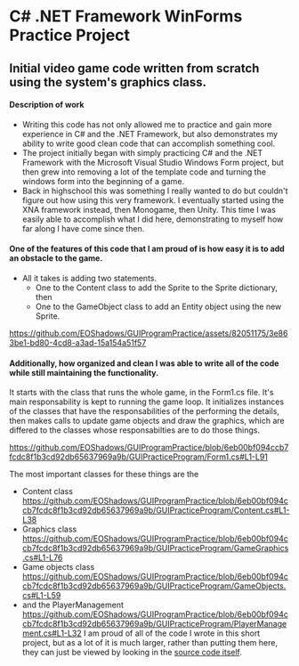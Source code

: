# C# .NET Framework WinForms Practice Project
## Initial video game code written from scratch using the system's graphics class.

#### Description of work
- Writing this code has not only allowed me to practice and gain more experience in C# and the .NET Framework, but
  also demonstrates my ability to write good clean code that can accomplish something cool.
- The project initially began with simply practicing C# and the .NET Framework with the Microsoft Visual Studio Windows Form project, but then
  grew into removing a lot of the template code and turning the windows form into the beginning of a game.
- Back in highschool this was something I really wanted to do but couldn't figure out how using this very framework.
  I eventually started using the XNA framework instead, then Monogame, then Unity.  This time I was easily able
  to accomplish what I did here, demonstrating to myself how far along I have come since then.

#### One of the features of this code that I am proud of is how easy it is to add an obstacle to the game.
- All it takes is adding two statements.
  - One to the Content class to add the Sprite to the Sprite dictionary, then
  - One to the GameObject class to add an Entity object using the new Sprite.

https://github.com/EOShadows/GUIProgramPractice/assets/82051175/3e863be1-bd80-4cd8-a3ad-15a154a51f57

#### Additionally, how organized and clean I was able to write all of the code while still maintaining the functionality.
It starts with the class that runs the whole game, in the Form1.cs file.
It's main responsability is kept to running the game loop.  It initializes instances of the classes that have the responsabilities
of the performing the details, then makes calls to update game objects and draw the graphics, which are differed to the classes
whose responsabilties are to do those things.

https://github.com/EOShadows/GUIProgramPractice/blob/6eb00bf094ccb7fcdc8f1b3cd92db65637969a9b/GUIPracticeProgram/Form1.cs#L1-L91

The most important classes for these things are the 
- Content class
https://github.com/EOShadows/GUIProgramPractice/blob/6eb00bf094ccb7fcdc8f1b3cd92db65637969a9b/GUIPracticeProgram/Content.cs#L1-L38
- Graphics class
https://github.com/EOShadows/GUIProgramPractice/blob/6eb00bf094ccb7fcdc8f1b3cd92db65637969a9b/GUIPracticeProgram/GameGraphics.cs#L1-L76
- Game objects class
https://github.com/EOShadows/GUIProgramPractice/blob/6eb00bf094ccb7fcdc8f1b3cd92db65637969a9b/GUIPracticeProgram/GameObjects.cs#L1-L59
- and the PlayerManagement
https://github.com/EOShadows/GUIProgramPractice/blob/6eb00bf094ccb7fcdc8f1b3cd92db65637969a9b/GUIPracticeProgram/PlayerManagement.cs#L1-L32
I am proud of all of the code I wrote in this short project, but as a lot of it is much larger, rather than putting them here, they can just be viewed by looking in the [source code itself](GUIPracticeProgram).
